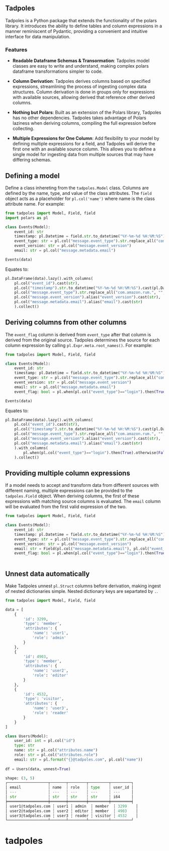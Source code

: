 ## Tadpoles

Tadpoles is a Python package that extends the functionality of the polars library. It introduces the ability to define tables and column expressions in a manner reminiscent of Pydantic, providing a convenient and intuitive interface for data manipulation.

### Features

- **Readable Dataframe Schemas & Transormation**: Tadpoles model classes are easy to write and understand, making complex polars dataframe transformations simpler to code.
  
- **Column Derivation**: Tadpoles derives columns based on specified expressions, streamlining the process of ingesting complex data structures. Column derivation is done in groups only for expressions with available sources, allowing derived that reference other derived columns.

- **Nothing but Polars**: Built as an extension of the Polars library, Tadpoles has no other dependencies. Tadpoles takes advantage of Polars laziness when deriving columns, compiling the full expression before collecting.

- **Multiple Expressions for One Column**: Add flexibility to your model by defining multiple expressions for a field, and Tadpoles will derive the first one with an available source column. This allows you to define a single model for ingesting data from multiple sources that may have differing schemas.


## Defining a model
Define a class inhereting from the ```tadpoles.Model``` class. Columns are defined by the name, type, and value of the class attributes. The ```field``` object acts as a placeholder for ```pl.col('name')``` where name is the class attribute name.
For example:

```py
from tadpoles import Model, Field, field
import polars as pl

class Events(Model):
    event_id: str
    timestamp: pl.Datetime = field.str.to_datetime("%Y-%m-%d %H:%M:%S")
    event_type: str = pl.col("message.event_type").str.replace_all("com.amazon.rum.", "", literal=True)
    event_version: str = pl.col("message.event_version")
    email: str = pl.col("message.metadata.email")

Events(data)

```
Equates to:
```py
pl.DataFrame(data).lazy().with_columns(
    pl.col("event_id").cast(str),
    pl.col("timestamp").str.to_datetime("%Y-%m-%d %H:%M:%S").cast(pl.Datetime),
    pl.col("message.event_type").str.replace_all("com.amazon.rum.", "", literal=True).alias("event_type")
    pl.col("message.event_version").alias("event_version").cast(str),
    pl.col("message.metadata.email").alias("email").cast(str)
    ).collect()

```

## Deriving columns from other columns
The ```event_flag``` column is derived from ```event_type``` after that column is derived from the original source. Tadpoles determines the source for each column expression by calling ```pl.Expr.meta.root_names()```. For example:


```py
from tadpoles import Model, Field, field

class Events(Model):
    event_id: str
    timestamp: pl.Datetime = field.str.to_datetime("%Y-%m-%d %H:%M:%S")
    event_type: str = pl.col("message.event_type").str.replace_all("com.amazon.rum.", "", literal=True)
    event_version: str = pl.col("message.event_version")
    email: str = pl.col("message.metadata.email")
    event_flag: bool = pl.when(pl.col("event_type")=="login").then(True).otherwise(False)

Events(data)

```
Equates to:

```py
pl.DataFrame(data).lazy().with_columns(
    pl.col("event_id").cast(str),
    pl.col("timestamp").str.to_datetime("%Y-%m-%d %H:%M:%S").cast(pl.Datetime),
    pl.col("message.event_type").str.replace_all("com.amazon.rum.", "", literal=True).alias("event_type")
    pl.col("message.event_version").alias("event_version").cast(str),
    pl.col("message.metadata.email").alias("email").cast(str)
    ).with_columns(
        pl.when(pl.col("event_type")=="login").then(True).otherwise(False)
    ).collect()

```
## Providing multiple column expressions
If a model needs to accept and transform data from different sources with different naming, multiple expressions can be provided to the ```tadpoles.Field``` object. When deriving columns, the first of these expressions with matching source columns is evaluated. The ```email``` column will be evaluated from the first valid expression of the two.

```py
from tadpoles import Model, Field, field

class Events(Model):
    event_id: str
    timestamp: pl.Datetime = field.str.to_datetime("%Y-%m-%d %H:%M:%S")
    event_type: str = pl.col("message.event_type").str.replace_all("com.amazon.rum.", "", literal=True)
    event_version: str = pl.col("message.event_version")
    email: str = Field(pl.col("message.metadata.email"), pl.col("event_details.user.email"))
    event_flag: bool = pl.when(pl.col("event_type")=="login").then(True).otherwise(False)
    

```

## Unnest data automatically
Make Tadpoles unnest ```pl.Struct``` columns before derivation, making ingest of nested dictionaries simple. Nested dictionary keys are separtated by ```.```.

```py
from tadpoles import Model, Field, field

data = [
    {
        'id': 3299,
        'type': 'member',
        'attributes': {
            'name': 'user1',
            'role': 'admin'
        }
    },
    {
        'id': 4903,
        'type': 'member',
        'attributes': {
            'name': 'user2',
            'role': 'editor'
        }
    },
    {
        'id': 4532,
        'type': 'visitor',
        'attributes': {
            'name': 'user3',
            'role': 'reader'
        }
    }
]

class Users(Model):
    user_id: int = pl.col("id")
    type: str
    name: str = pl.col("attributes.name")
    role: str = pl.col("attributes.role")
    email: str = pl.format("{}@tadpoles.com", pl.col("name"))
    
df = Users(data, unnest=True)

shape: (3, 5)
┌──────────────────┬───────┬────────┬─────────┬─────────┐
│ email            ┆ name  ┆ role   ┆ type    ┆ user_id │
│ ---              ┆ ---   ┆ ---    ┆ ---     ┆ ---     │
│ str              ┆ str   ┆ str    ┆ str     ┆ i64     │
╞══════════════════╪═══════╪════════╪═════════╪═════════╡
│ user1@tadpoles.com ┆ user1 ┆ admin  ┆ member  ┆ 3299    │
│ user2@tadpoles.com ┆ user2 ┆ editor ┆ member  ┆ 4903    │
│ user3@tadpoles.com ┆ user3 ┆ reader ┆ visitor ┆ 4532    │
└──────────────────┴───────┴────────┴─────────┴─────────┘

```
# tadpoles
